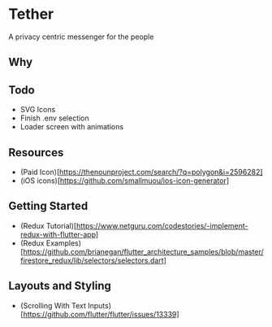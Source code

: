# Tether

A privacy centric messenger for the people

## Why


## Todo
- SVG Icons
- Finish .env selection
- Loader screen with animations


## Resources
- (Paid Icon)[https://thenounproject.com/search/?q=polygon&i=2596282]
- (iOS icons)[https://github.com/smallmuou/ios-icon-generator]


## Getting Started
- (Redux Tutorial)[https://www.netguru.com/codestories/-implement-redux-with-flutter-app]
- (Redux Examples)[https://github.com/brianegan/flutter_architecture_samples/blob/master/firestore_redux/lib/selectors/selectors.dart]

## Layouts and Styling
- (Scrolling With Text Inputs)[https://github.com/flutter/flutter/issues/13339]